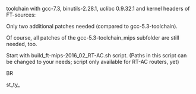 toolchain with gcc-7.3, binutils-2.28.1, uclibc 0.9.32.1 and kernel headers of FT-sources:
 
Only two additional patches needed (compared to gcc-5.3-toolchain). 

Of course, all patches of the gcc-5.3-toolchain_mips subfolder are still needed, too. 

Start with build_ft-mips-2016_02_RT-AC.sh script. (Paths in this script can be changed to your needs; script only available for RT-AC routers, yet)

BR

st_ty_
